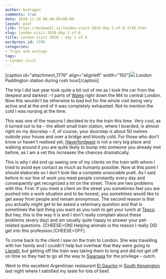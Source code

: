 ```yaml
---
author: mcdragon
comments: true
date: 2010-12-10 08:46:05+00:00
layout: post
link: https://mcdowell.si/london-visit-2010-day-1-of-6-1745.html
slug: london-visit-2010-day-1-of-6
title: London visit 2010 – day 1 of 6
wordpress_id: 1745
categories:
- Trips and outings
tags:
- London visit
---
```




[caption id="attachment_1776" align="alignleft" width="150"][![](https://dwlcvfkt1l4wn.cloudfront.net/2010/12/london_paddington-1-150x150.jpg)](https://dwlcvfkt1l4wn.cloudfront.net/2010/12/london_paddington.jpg) London Paddington station during rush hour[/caption]

The trip I did last year took quite a bit out of me as I took the car from the deepest and darkest :-) parts of [Wales](http://en.wikipedia.org/wiki/Wales) right down the M4 to central London. Now this wouldn't be otherwise to bad but for the whole visit being very active and at the end of it was completely exhausted. Not to mention the cold I was nursing at the time.

This was one of the reasons I decided to try the train this time. Very cool, as it turned out to be – the albeit small train station, where I boarded, is almost right on my doorstep – if, of course, your doorstep is about 50 metres outside your house and over a bridge and bloody cold. For those who don't know or haven't realised yet, [Haverfordwest](http://en.wikipedia.org/wiki/Haverfordwest) is not a very big place and walking around it you are quite likely to bump into someone you already met before, as I am a vet this increases the chances dramatically.

This is why I did end up seeing one of my clients on the train with whom I tried to avoid eye contact as much as humanly possible. Now at this point I should elaborate so I don't look like a complete unsociable pratt. As I said before in our line of work you meet people constantly every day and consequently get recognized a lot on the street. There are two problems with this. First: if you meet a client on the street you sometimes feel you are pushed into a work situation and to be honest, you sometimes would like to get away from people and remain anonymous. The second reason is that you actually might get to be asked a veterinary question and that is sometimes the last thing you want as you rush to get your lunch at [Tesco](http://en.wikipedia.org/wiki/Tesco). But hey, this is the way it is and I don't really complain about these problems (every day) and am usually quite happy to answer your pet-related questions. [CHEESE=ON] Helping animals is the reason I really DID get into this profession.[CHEESE=OFF].

To come back to the client I saw on the train to London. She was travelling with her family and I couldn't help but overhear that they were going to [Llanelli](http://en.wikipedia.org/wiki/Llanelli), but getting off the train was taking them to long and did not get off on time so they had to go all the way to [Swansea](http://en.wikipedia.org/wiki/Swansea) for the privilege – outch.

Went to this excellent Argentinian restaurant [El Gaucho](http://www.elgaucho.co.uk/) in [South Kensington](http://en.wikipedia.org/wiki/South_Kensington) last night where I satisfied my taste for lots of beef.
